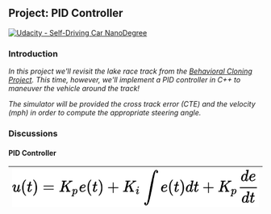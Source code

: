 Project: PID Controller
---

[![Udacity - Self-Driving Car NanoDegree](https://s3.amazonaws.com/udacity-sdc/github/shield-carnd.svg)](http://www.udacity.com/drive)

### Introduction

*In this project we'll revisit the lake race track from the [Behavioral Cloning Project](https://github.com/snandasena/behavioral-cloning). This time, however, we'll implement a PID controller in C++ to maneuver the vehicle around the track!*

*The simulator will be provided the cross track error (CTE) and the velocity (mph) in order to compute the appropriate steering angle.*

### Discussions

#### PID Controller

|<img src="data/pid_controller.svg" width="600" height="75" />|
|-------------------------------------------------------------|


